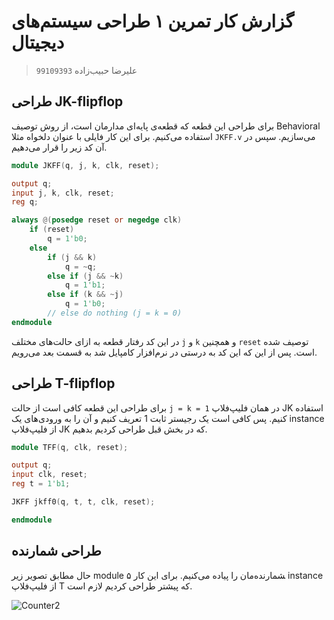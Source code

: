 # گزارش کار تمرین ۱ طراحی سیستم‌های دیجیتال
> علیرضا حبیب‌زاده `99109393`

## طراحی JK-flipflop
برای طراحی این قطعه که قطعه‌ی پایه‌ای مدارمان است، از روش توصیف Behavioral استفاده می‌کنیم. برای این کار فایلی با عنوان دلخواه مثلا `JKFF.v` می‌سازیم. سپس
در آن کد زیر را قرار می‌دهیم.
‍
```verilog
module JKFF(q, j, k, clk, reset);

output q;
input j, k, clk, reset;
reg q;

always @(posedge reset or negedge clk)
	if (reset)
		q = 1'b0;
	else
		if (j && k)
			q = ~q;
		else if (j && ~k)
			q = 1'b1;
		else if (k && ~j)
			q = 1'b0;
		// else do nothing (j = k = 0)
endmodule
```

در این کد رفتار قطعه به ازای حالت‌های مختلف `j` و‍ ‍`k` و همچنین `reset` توصیف شده است. پس از این که این کد به درستی در نرم‌افزار کامپایل شد به قسمت بعد می‌رویم.

## طراحی T-flipflop
برای طراحی این قطعه کافی است از حالت `j = k = 1` در همان فلیپ‌فلاپ JK استفاده کنیم. پس کافی است یک رجیستر ثابت 1 تعریف کنیم و آن را به ورودی‌های یک instance از فلیپ‌فلاپ JK که در بخش قبل طراحی کردیم بدهیم.
```verilog
module TFF(q, clk, reset);

output q;
input clk, reset;
reg t = 1'b1;

JKFF jkff0(q, t, t, clk, reset);

endmodule
```

## طراحی شمارنده
حال مطابق تصویر زیر module ‍‍شمارنده‌مان را پیاده می‌کنیم. برای این کار ۵ instance از فلیپ‌فلاپ T که پیشتر طراحی کردیم لازم است. 

![Counter2](https://user-images.githubusercontent.com/73132146/161432713-e275b355-e380-4ffe-9f5e-c8ab5e0da3ad.gif)
